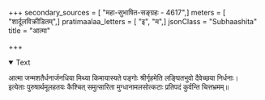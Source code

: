 +++
secondary_sources = [ "महा-सुभाषित-सङ्ग्रहः - 4617",]
meters = [ "शार्दूलविक्रीडितम्",]
pratimaalaa_letters = [ "इ", "म",]
jsonClass = "Subhaashita"
title = "आत्मा"

+++

<details open><summary>Text</summary>

आत्मा जन्मशतैर्धनार्जनधिया मिथ्या किमायास्यते पङ्गोः श्रीर्गृहमेति लङ्घितभुवो दैवेच्छया निर्धनाः।  
इत्येताः पुरुषार्थमूलहतयः कैश्चित् समुत्सारिता मुग्धानामलसोत्कटाः प्रतिपदं कुर्वन्ति चित्तभ्रमम्॥
</details>
